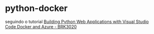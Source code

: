 # python-docker

seguindo o tutorial [Building Python Web Applications with Visual Studio Code Docker and Azure - BRK3020](https://youtu.be/eUitxqLxICo?t=800)
